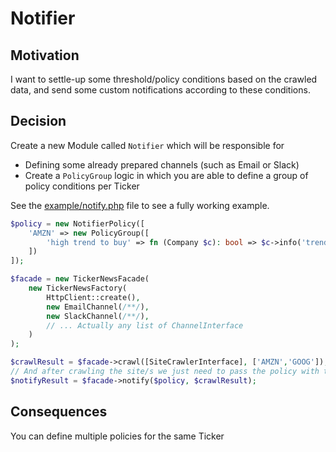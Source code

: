 # Notifier

## Motivation

I want to settle-up some threshold/policy conditions based on the crawled data, and send some custom notifications
according to these conditions.

## Decision

Create a new Module called `Notifier` which will be responsible for

- Defining some already prepared channels (such as Email or Slack)
- Create a `PolicyGroup` logic in which you are able to define a group of policy conditions per Ticker

See the [example/notify.php](../example/notify.php) file to see a fully working example.

```php
$policy = new NotifierPolicy([
    'AMZN' => new PolicyGroup([
        'high trend to buy' => fn (Company $c): bool => $c->info('trend')->get('buy') > 25,
    ])
]);

$facade = new TickerNewsFacade(
    new TickerNewsFactory(
        HttpClient::create(),
        new EmailChannel(/**/),
        new SlackChannel(/**/),
        // ... Actually any list of ChannelInterface
    )
);

$crawlResult = $facade->crawl([SiteCrawlerInterface], ['AMZN','GOOG']);
// And after crawling the site/s we just need to pass the policy with the crawled result 
$notifyResult = $facade->notify($policy, $crawlResult);
```

## Consequences

You can define multiple policies for the same Ticker
